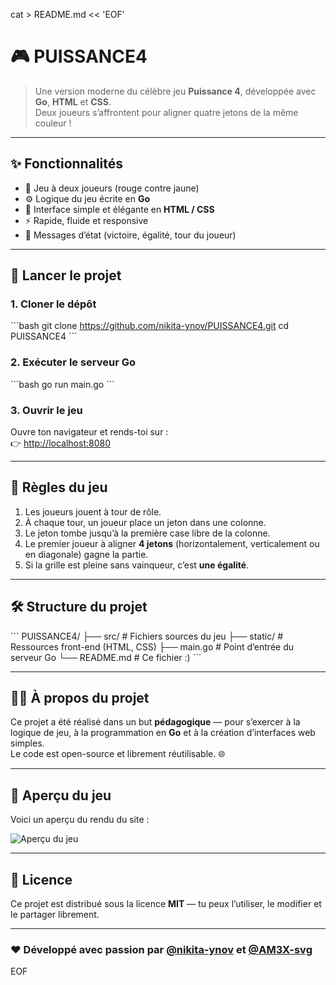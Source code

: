cat > README.md << 'EOF'
# 🎮 PUISSANCE4

> Une version moderne du célèbre jeu **Puissance 4**, développée avec **Go**, **HTML** et **CSS**.  
> Deux joueurs s’affrontent pour aligner quatre jetons de la même couleur !

---

## ✨ Fonctionnalités

- 🧩 Jeu à deux joueurs (rouge contre jaune)  
- ⚙️ Logique du jeu écrite en **Go**  
- 🎨 Interface simple et élégante en **HTML / CSS**  
- ⚡ Rapide, fluide et responsive  
- 💬 Messages d’état (victoire, égalité, tour du joueur)

---

## 🚀 Lancer le projet

### 1. Cloner le dépôt
\`\`\`bash
git clone https://github.com/nikita-ynov/PUISSANCE4.git
cd PUISSANCE4
\`\`\`

### 2. Exécuter le serveur Go
\`\`\`bash
go run main.go
\`\`\`

### 3. Ouvrir le jeu
Ouvre ton navigateur et rends-toi sur :  
👉 [http://localhost:8080](http://localhost:8080)

---

## 🧠 Règles du jeu

1. Les joueurs jouent à tour de rôle.  
2. À chaque tour, un joueur place un jeton dans une colonne.  
3. Le jeton tombe jusqu’à la première case libre de la colonne.  
4. Le premier joueur à aligner **4 jetons** (horizontalement, verticalement ou en diagonale) gagne la partie.  
5. Si la grille est pleine sans vainqueur, c’est **une égalité**.

---

## 🛠️ Structure du projet

\`\`\`
PUISSANCE4/
├── src/              # Fichiers sources du jeu
├── static/           # Ressources front-end (HTML, CSS)
├── main.go           # Point d’entrée du serveur Go
└── README.md         # Ce fichier :)
\`\`\`

---

## 🧑‍💻 À propos du projet

Ce projet a été réalisé dans un but **pédagogique** — pour s’exercer à la logique de jeu, à la programmation en **Go** et à la création d’interfaces web simples.  
Le code est open-source et librement réutilisable. 🌐

---

## 📸 Aperçu du jeu

Voici un aperçu du rendu du site :

![Aperçu du jeu](./static/screenshot.png)

---

## 📜 Licence

Ce projet est distribué sous la licence **MIT** — tu peux l’utiliser, le modifier et le partager librement.

---

### ❤️ Développé avec passion par [@nikita-ynov](https://github.com/nikita-ynov) et [@AM3X-svg](https://github.com/AM3X-svg)
EOF

